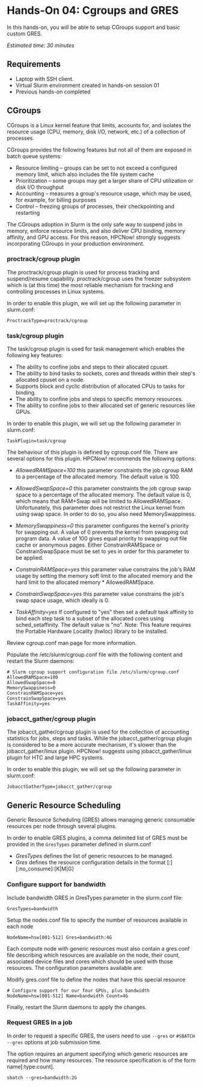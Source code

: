 # Hands-On 04: Cgroups and GRES
<!--
Copyright (C) 2017 Jordi Blasco
Permission is granted to copy, distribute and/or modify this document
under the terms of the GNU Free Documentation License, Version 1.3
or any later version published by the Free Software Foundation;
with no Invariant Sections, no Front-Cover Texts, and no Back-Cover Texts.
A copy of the license is included in the section entitled "GNU
Free Documentation License".
-->
In this hands-on, you will be able to setup CGroups support and basic custom GRES.

*Estimated time: 30 minutes*

## Requirements
* Laptop with SSH client.
* Virtual Slurm environment created in hands-on session 01
* Previous hands-on completed

## CGroups 

CGroups is a Linux kernel feature that limits, accounts for, and isolates the resource usage (CPU, memory, disk I/O, network, etc.) of a collection of processes.

CGroups provides the following features but not all of them are exposed in batch queue systems:
* Resource limiting – groups can be set to not exceed a configured memory limit, which also includes the file system cache
* Prioritization – some groups may get a larger share of CPU utilization or disk I/O throughput
* Accounting – measures a group's resource usage, which may be used, for example, for billing purposes
* Control – freezing groups of processes, their checkpointing and restarting

The CGroups adoption in Slurm is the only safe way to suspend jobs in memory, enforce resource limits, and also deliver CPU binding, memory affinity, and GPU access. For this reason, HPCNow! strongly suggests incorporating CGroups in your production environment.

### proctrack/cgroup plugin

The proctrack/cgroup plugin is used for process tracking and suspend/resume capability. proctrack/cgroup uses the freezer subsystem which is (at this time) the most reliable mechanism for tracking and controlling processes in Linux systems.

In order to enable this plugin, we will set up the following parameter in slurm.conf:

```
ProctrackType=proctrack/cgroup
```

### task/cgroup plugin

The task/cgroup plugin is used for task management which enables the following key features:

* The ability to confine jobs and steps to their allocated cpuset.
* The ability to bind tasks to sockets, cores and threads within their step's allocated cpuset on a node.
* Supports block and cyclic distribution of allocated CPUs to tasks for binding.
* The ability to confine jobs and steps to specific memory resources.
* The ability to confine jobs to their allocated set of generic resources like GPUs.

In order to enable this plugin, we will set up the following parameter in slurm.conf:

```
TaskPlugin=task/cgroup
```

The behaviour of this plugin is defined by cgroup.conf file. There are several options for this plugin. HPCNow! recommends the following options:

* *AllowedRAMSpace=100* this parameter constraints the job cgroup RAM to a percentage of the allocated memory. The default value is 100.

* *AllowedSwapSpace=0* this parameter constraints the job cgroup swap space to a percentage of the allocated memory. The default value is 0, which means that RAM+Swap will be limited to AllowedRAMSpace. Unfortunately, this parameter does not restrict the Linux kernel from using swap space. In order to do so, you also need MemorySwappiness.

* *MemorySwappiness=0* this parameter configures the kernel's priority for swapping out. A value of 0 prevents the kernel from swapping out program data. A value of 100 gives equal priority to swapping out file cache or anonymous pages. Either ConstrainRAMSpace or ConstrainSwapSpace must be set to yes in order for this parameter to be applied.

* *ConstrainRAMSpace=yes* this parameter value constrains the job's RAM usage by setting the memory soft limit to the allocated memory and the hard limit to the allocated memory * AllowedRAMSpace.

* *ConstrainSwapSpace=yes* this parameter value constrains the job's swap space usage, which ideally is 0.

* *TaskAffinity=yes* If configured to "yes" then set a default task affinity to bind each step task to a subset of the allocated cores using sched_setaffinity. The default value is "no". Note: This feature requires the Portable Hardware Locality (hwloc) library to be installed.

Review cgroup.conf man page for more information.

Populate the /etc/slurm/cgroup.conf file with the following content and restart the Slurm daemons: 

```
# Slurm cgroup support configuration file /etc/slurm/cgroup.conf
AllowedRAMSpace=100
AllowedSwapSpace=0
MemorySwappiness=0
ConstrainRAMSpace=yes
ConstrainSwapSpace=yes
TaskAffinity=yes
```

### jobacct_gather/cgroup plugin

The jobacct_gather/cgroup plugin is used for the collection of accounting statistics for jobs, steps and tasks. While the jobacct_gather/cgroup plugin is considered to be a more accurate mechanism, it's slower than the jobacct_gather/linux plugin. HPCNow! suggests using jobacct_gather/linux plugin for HTC and large HPC systems.

In order to enable this plugin, we will set up the following parameter in slurm.conf:

```
JobacctGatherType=jobacct_gather/cgroup
```

## Generic Resource Scheduling

Generic Resource Scheduling (GRES) allows managing generic consumable resources per node through several plugins.

In order to enable GRES plugins, a comma delimited list of GRES must be provided in the ```GresTypes``` parameter defined in slurm.conf

* *GresTypes* defines the list of generic resources to be managed.
* *Gres* defines the resource configuration details in the format <name>[:<type>][:no_consume]:<number>[K|M|G]

### Configure support for bandwidth

Include bandwidth GRES in GresTypes parameter in the slurm.conf file:

```
GresTypes=bandwidth
```

Setup the nodes.conf file to specify the number of resources available in each node

```
NodeName=hsw[001-512] Gres=bandwidth:4G
```

Each compute node with generic resources must also contain a gres.conf file describing which resources are available on the node, their count, associated device files and cores which should be used with those resources. The configuration parameters available are:


Modify gres.conf file to define the nodes that have this special resource

```
# Configure support for our four GPUs, plus bandwidth
NodeName=hsw[001-512] Name=bandwidth Count=4G
```

Finally, restart the Slurm daemons to apply the changes.

### Request GRES in a job

In order to request a specific GRES, the users need to use ```--gres``` or ```#SBATCH --gres``` options at job submission time.

The option requires an argument specifying which generic resources are required and how many resources. The resource specification is of the form name[:type:count]. 

```
sbatch --gres=bandwidth:2G
```
